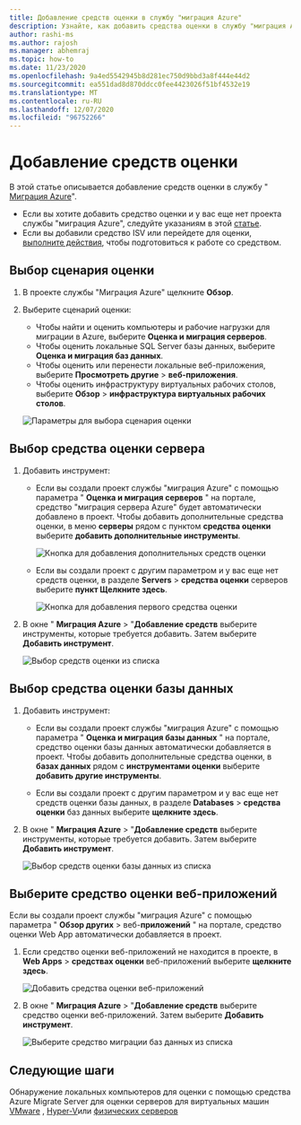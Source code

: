 ```yaml
---
title: Добавление средств оценки в службу "миграция Azure"
description: Узнайте, как добавить средства оценки в службу "миграция Azure".
author: rashi-ms
ms.author: rajosh
ms.manager: abhemraj
ms.topic: how-to
ms.date: 11/23/2020
ms.openlocfilehash: 9a4ed5542945b8d281ec750d9bbd3a8f444e44d2
ms.sourcegitcommit: ea551dad8d870ddcc0fee4423026f51bf4532e19
ms.translationtype: MT
ms.contentlocale: ru-RU
ms.lasthandoff: 12/07/2020
ms.locfileid: "96752266"
---
```

# <a name="add-assessment-tools"></a>Добавление средств оценки

В этой статье описывается добавление средств оценки в службу " [Миграция Azure](./migrate-services-overview.md)". 

- Если вы хотите добавить средство оценки и у вас еще нет проекта службы "миграция Azure", следуйте указаниям в этой [статье](create-manage-projects.md).
- Если вы добавили средство ISV или перейдете для оценки, [выполните действия](prepare-isv-movere.md), чтобы подготовиться к работе со средством.

## <a name="select-an-assessment-scenario"></a>Выбор сценария оценки

1. В проекте службы "Миграция Azure" щелкните **Обзор**.
2. Выберите сценарий оценки:

    - Чтобы найти и оценить компьютеры и рабочие нагрузки для миграции в Azure, выберите **Оценка и миграция серверов**.
    - Чтобы оценить локальные SQL Server базы данных, выберите **Оценка и миграция баз данных**.
    - Чтобы оценить или перенести локальные веб-приложения, выберите **Просмотреть другие**  >  **веб-приложения**.
    - Чтобы оценить инфраструктуру виртуальных рабочих столов, выберите **Обзор**  >  **инфраструктура виртуальных рабочих столов**.

    ![Параметры для выбора сценария оценки](./media/how-to-assess/assess-scenario.png)

## <a name="select-a-server-assessment-tool"></a>Выбор средства оценки сервера 


1. Добавить инструмент:

    - Если вы создали проект службы "миграция Azure" с помощью параметра " **Оценка и миграция серверов** " на портале, средство "миграция сервера Azure" будет автоматически добавлено в проект. Чтобы добавить дополнительные средства оценки, в меню **серверы** рядом с пунктом **средства оценки** выберите **добавить дополнительные инструменты**.
    
         ![Кнопка для добавления дополнительных средств оценки](./media/how-to-assess/add-assessment-tool.png)

    - Если вы создали проект с другим параметром и у вас еще нет средств оценки, в разделе **Servers**  >  **средства оценки** серверов выберите **пункт Щелкните здесь**.

        ![Кнопка для добавления первого средства оценки](./media/how-to-assess/no-assessment-tool.png)

2. В окне " **Миграция Azure**  >  "**Добавление средств** выберите инструменты, которые требуется добавить. Затем выберите **Добавить инструмент**.

    ![Выбор средств оценки из списка](./media/how-to-assess/select-assessment-tool.png)



## <a name="select-a-database-assessment-tool"></a>Выбор средства оценки базы данных

1. Добавить инструмент:

    - Если вы создали проект службы "миграция Azure" с помощью параметра " **Оценка и миграция базы данных** " на портале, средство оценки базы данных автоматически добавляется в проект. Чтобы добавить дополнительные средства оценки, в **базах данных** рядом с **инструментами оценки** выберите **добавить другие инструменты**.

    - Если вы создали проект с другим параметром и у вас еще нет средств оценки базы данных, в разделе **Databases**  >  **средства оценки** баз данных выберите **щелкните здесь**.

2. В окне " **Миграция Azure**  >  "**Добавление средств** выберите инструменты, которые требуется добавить. Затем выберите **Добавить инструмент**.

    ![Выбор средств оценки базы данных из списка](./media/how-to-assess/select-database-assessment-tool.png)


## <a name="select-a-web-app-assessment-tool"></a>Выберите средство оценки веб-приложений

Если вы создали проект службы "миграция Azure" с помощью параметра " **Обзор других**  >  веб-**приложений** " на портале, средство оценки Web App автоматически добавляется в проект. 


1. Если средство оценки веб-приложений не находится в проекте, в **Web Apps**  >  **средствах оценки** веб-приложений выберите **щелкните здесь**.
    
    ![Добавить средства оценки веб-приложений](./media/how-to-assess/no-web-app-assessment-tool.png)


2. В окне " **Миграция Azure**  >  "**Добавление средств** выберите средство оценки веб-приложений. Затем выберите **Добавить инструмент**.

    ![Выберите средство миграции баз данных из списка](./media/how-to-assess/select-web-app-assessment-tool.png)

 


## <a name="next-steps"></a>Следующие шаги

Обнаружение локальных компьютеров для оценки с помощью средства Azure Migrate Server для оценки серверов для виртуальных машин [VMware](./tutorial-discover-vmware.md) , [Hyper-V](./tutorial-discover-hyper-v.md)или [физических серверов](./tutorial-discover-physical.md)